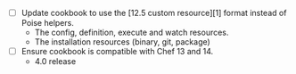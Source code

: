 - [ ] Update cookbook to use the [12.5 custom resource][1] format instead of Poise helpers.
  - The config, definition, execute and watch resources.
  - The installation resources (binary, git, package)
- [ ] Ensure cookbook is compatible with Chef 13 and 14.
  - 4.0 release
